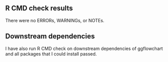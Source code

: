 ## R CMD check results
There were no ERRORs,  WARNINGs, or NOTEs. 

## Downstream dependencies
I have also run R CMD check on downstream dependencies of ggflowchart and 
all packages that I could install passed.
